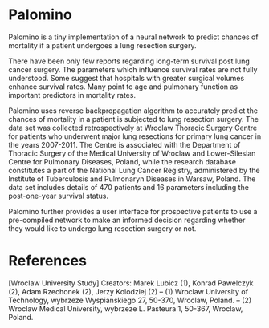 # Palomino
Palomino is a tiny implementation of a neural network to predict chances of mortality if a patient undergoes a lung resection surgery.

There have been only few reports regarding long-term survival post lung cancer surgery. The parameters which influence survival rates are not fully understood. Some suggest that hospitals with greater surgical volumes enhance survival rates. Many point to age and pulmonary function as important predictors in mortality rates.

Palomino uses reverse backpropagation algorithm to accurately predict the chances of mortality in a patient is subjected to lung resection surgery. The data set was collected retrospectively at Wroclaw Thoracic Surgery Centre for patients who underwent major lung resections for primary lung cancer in the years 2007-2011. The Centre is associated with the Department of Thoracic Surgery of the Medical University of Wroclaw and Lower-Silesian Centre for Pulmonary Diseases, Poland, while the research database constitutes a part of the National Lung Cancer Registry, administered by the Institute of Tuberculosis and Pulmonaryn Diseases in Warsaw, Poland. The data set includes details of 470 patients and 16 parameters including the post-one-year survival status.

Palomino further provides a user interface for prospective patients to use a pre-compiled network to make an informed decision regarding whether they would like to undergo lung resection surgery or not.

# References
[Wroclaw University Study]
Creators:
Marek Lubicz (1), Konrad Pawelczyk (2), Adam Rzechonek (2), Jerzy Kolodziej (2)
– (1) Wroclaw University of Technology,
wybrzeze Wyspianskiego 27, 50-370,
Wroclaw, Poland.
– (2) Wroclaw Medical University,
wybrzeze L. Pasteura 1, 50-367,
Wroclaw, Poland.
